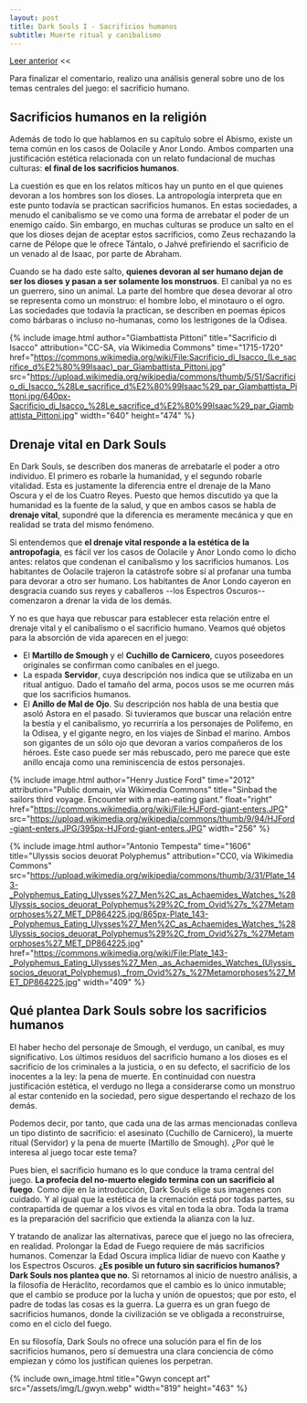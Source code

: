 ```yaml
---
layout: post
title: Dark Souls I - Sacrificios humanos
subtitle: Muerte ritual y canibalismo
---
```


[Leer anterior](6) <<

Para finalizar el comentario, realizo una análisis general sobre uno de los temas centrales del juego: el sacrificio humano.

## Sacrificios humanos en la religión

Además de todo lo que hablamos en su capítulo sobre el Abismo, existe un tema común en los casos de Oolacile y Anor Londo. Ambos comparten una justificación estética relacionada con un relato fundacional de muchas culturas: **el final de los sacrificios humanos**.

La cuestión es que en los relatos míticos hay un punto en el que quienes devoran a los hombres son los dioses. La antropología interpreta que en este punto todavía se practican sacrificios humanos. En estas sociedades, a menudo el canibalismo se ve como una forma de arrebatar el poder de un enemigo caído. Sin embargo, en muchas culturas se produce un salto en el que los dioses dejan de aceptar estos sacrificios, como Zeus rechazando la carne de Pélope que le ofrece Tántalo, o Jahvé prefiriendo el sacrificio de un venado al de Isaac, por parte de Abraham.

Cuando se ha dado este salto, **quienes devoran al ser humano dejan de ser los dioses y pasan a ser solamente los monstruos**. El caníbal ya no es un guerrero, sino un animal. La parte del hombre que desea devorar al otro se representa como un monstruo: el hombre lobo, el minotauro o el ogro. Las sociedades que todavía la practican, se describen en poemas épicos como bárbaras o incluso no-humanas, como los lestrigones de la Odisea.

{% include image.html author="Giambattista Pittoni" title="Sacrificio di Isacco" attribution="CC-SA, vía Wikimedia Commons" time="1715-1720" href="https://commons.wikimedia.org/wiki/File:Sacrificio_di_Isacco_(Le_sacrifice_d%E2%80%99Isaac)_par_Giambattista_Pittoni.jpg" src="https://upload.wikimedia.org/wikipedia/commons/thumb/5/51/Sacrificio_di_Isacco_%28Le_sacrifice_d%E2%80%99Isaac%29_par_Giambattista_Pittoni.jpg/640px-Sacrificio_di_Isacco_%28Le_sacrifice_d%E2%80%99Isaac%29_par_Giambattista_Pittoni.jpg" width="640" height="474" %}

## Drenaje vital en Dark Souls

En Dark Souls, se describen dos maneras de arrebatarle el poder a otro individuo. El primero es robarle la humanidad, y el segundo robarle vitalidad. Esta es justamente la diferencia entre el drenaje de la Mano Oscura y el de los Cuatro Reyes. Puesto que hemos discutido ya que la humanidad es la fuente de la salud, y que en ambos casos se habla de **drenaje vital**, supondré que la diferencia es meramente mecánica y que en realidad se trata del mismo fenómeno.

Si entendemos que **el drenaje vital responde a la estética de la antropofagia**, es fácil ver los casos de Oolacile y Anor Londo como lo dicho antes: relatos que condenan el canibalismo y los sacrificios humanos. Los habitantes de Oolacile trajeron la catástrofe sobre sí al profanar una tumba para devorar a otro ser humano. Los habitantes de Anor Londo cayeron en desgracia cuando sus reyes y caballeros --los Espectros Oscuros-- comenzaron a drenar la vida de los demás.

Y no es que haya que rebuscar para establecer esta relación entre el drenaje vital y el canibalismo o el sacrificio humano. Veamos qué objetos para la absorción de vida aparecen en el juego:

- El **Martillo de Smough** y el **Cuchillo de Carnicero**, cuyos poseedores originales se confirman como caníbales en el juego. 
- La espada **Servidor**, cuya descripción nos indica que se utilizaba en un ritual antiguo. Dado el tamaño del arma, pocos usos se me ocurren más que los sacrificios humanos.
- El **Anillo de Mal de Ojo**. Su descripción nos habla de una bestia que asoló Astora en el pasado. Si tuvieramos que buscar una relación entre la bestia y el canibalismo, yo recurriría a los personajes de Polifemo, en la Odisea, y el gigante negro, en los viajes de Sinbad el marino. Ambos son gigantes de un sólo ojo que devoran a varios compañeros de los héroes. Este caso puede ser más rebuscado, pero me parece que este anillo encaja como una reminiscencia de estos personajes. 

{% include image.html author="Henry Justice Ford" time="2012" attribution="Public domain, vía Wikimedia Commons" title="Sinbad the sailors third voyage. Encounter with a man-eating giant." float="right" href="https://commons.wikimedia.org/wiki/File:HJFord-giant-enters.JPG" src="https://upload.wikimedia.org/wikipedia/commons/thumb/9/94/HJFord-giant-enters.JPG/395px-HJFord-giant-enters.JPG" width="256" %}

{% include image.html author="Antonio Tempesta" time="1606" title="Ulyssis socios deuorat Polyphemus" attribution="CC0, vía Wikimedia Commons" src="https://upload.wikimedia.org/wikipedia/commons/thumb/3/31/Plate_143-_Polyphemus_Eating_Ulysses%27_Men%2C_as_Achaemides_Watches_%28Ulyssis_socios_deuorat_Polyphemus%29%2C_from_Ovid%27s_%27Metamorphoses%27_MET_DP864225.jpg/865px-Plate_143-_Polyphemus_Eating_Ulysses%27_Men%2C_as_Achaemides_Watches_%28Ulyssis_socios_deuorat_Polyphemus%29%2C_from_Ovid%27s_%27Metamorphoses%27_MET_DP864225.jpg" href="https://commons.wikimedia.org/wiki/File:Plate_143-_Polyphemus_Eating_Ulysses%27_Men,_as_Achaemides_Watches_(Ulyssis_socios_deuorat_Polyphemus),_from_Ovid%27s_%27Metamorphoses%27_MET_DP864225.jpg" width="409" %}

## Qué plantea Dark Souls sobre los sacrificios humanos

El haber hecho del personaje de Smough, el verdugo, un caníbal, es muy significativo. Los últimos residuos del sacrificio humano a los dioses es el sacrificio de los criminales a la justicia, o en su defecto, el sacrificio de los inocentes a la ley: la pena de muerte. En continuidad con nuestra justificación estética, el verdugo no llega a considerarse como un monstruo al estar contenido en la sociedad, pero sigue despertando el rechazo de los demás.

Podemos decir, por tanto, que cada una de las armas mencionadas conlleva un tipo distinto de sacrificio: el asesinato (Cuchillo de Carnicero), la muerte ritual (Servidor) y la pena de muerte (Martillo de Smough). ¿Por qué le interesa al juego tocar este tema?

Pues bien, el sacrificio humano es lo que conduce la trama central del juego. **La profecía del no-muerto elegido termina con un sacrificio al fuego**. Como dije en la introducción, Dark Souls elige sus imagenes con cuidado. Y al igual que la estética de la cremación está por todas partes, su contrapartida de quemar a los vivos es vital en toda la obra. Toda la trama es la preparación del sacrificio que extienda la alianza con la luz.

Y tratando de analizar las alternativas, parece que el juego no las ofreciera, en realidad. Prolongar la Edad de Fuego requiere de más sacrificios humanos. Comenzar la Edad Oscura implica lidiar de nuevo con Kaathe y los Espectros Oscuros. **¿Es posible un futuro sin sacrificios humanos? Dark Souls nos plantea que no**. Si retornamos al inicio de nuestro análisis, a la filosofía de Heráclito, recordamos que el cambio es lo único inmutable; que el cambio se produce por la lucha y unión de opuestos; que por esto, el padre de todas las cosas es la guerra. La guerra es un gran fuego de sacrificios humanos, donde la civilización se ve obligada a reconstruirse, como en el ciclo del fuego.

En su filosofía, Dark Souls no ofrece una solución para el fin de los sacrificios humanos, pero sí demuestra una clara conciencia de cómo empiezan y cómo los justifican quienes los perpetran.

{% include own_image.html title="Gwyn concept art" src="/assets/img/L/gwyn.webp" width="819" height="463" %}
